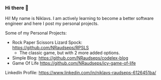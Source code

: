 ### Hi there 👋

Hi! My name is Niklavs. I am actively learning to become a better software engineer and here I post my personal projects.

Some of my Personal Projects:
  * Rock Paper Scissors Lizard Spock: https://github.com/NRaudseps/RPSLS
      * The classic game, but with 2 more added options.
  * Simple Blog: https://github.com/NRaudseps/codelex-blog
  * Game Of Life https://github.com/NRaudseps/icy-game-of-life

LinkedIn Profile: https://www.linkedin.com/in/niklavs-raudseps-6126451ba/

<!--
**NRaudseps/NRaudseps** is a ✨ _special_ ✨ repository because its `README.md` (this file) appears on your GitHub profile.

Here are some ideas to get you started:

- 🔭 I’m currently working on ...
- 🌱 I’m currently learning ...
- 👯 I’m looking to collaborate on ...
- 🤔 I’m looking for help with ...
- 💬 Ask me about ...
- 📫 How to reach me: ...
- 😄 Pronouns: ...
- ⚡ Fun fact: ...
-->
